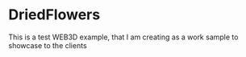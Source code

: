 # DriedFlowers
This is a test WEB3D example, that I am creating as a work sample to showcase to the clients

